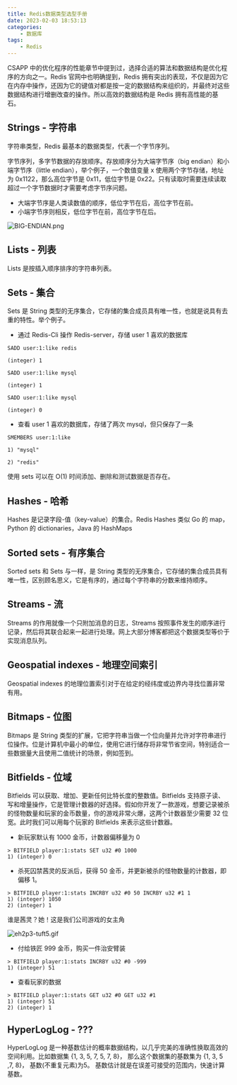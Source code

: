 ```yaml
---
title: Redis数据类型选型手册
date: 2023-02-03 18:53:13
categories: 
    - 数据库
tags:
    - Redis
---
```

CSAPP 中的优化程序的性能章节中提到过，选择合适的算法和数据结构是优化程序的方向之一。Redis 官网中也明确提到，Redis 拥有突出的表现，不仅是因为它在内存中操作，还因为它的键值对都是按一定的数据结构来组织的，并最终对这些数据结构进行增删改查的操作。所以高效的数据结构是 Redis 拥有高性能的基石。

## Strings - 字符串
字符串类型，Redis 最基本的数据类型，代表一个字节序列。

字节序列，多字节数据的存放顺序。存放顺序分为大端字节序（big endian）和小端字节序（little endian），举个例子，一个数值变量 x 使用两个字节存储，地址为 0x1122，那么高位字节是 0x11，低位字节是 0x22。只有读取时需要连续读取超过一个字节数据时才需要考虑字节序问题。

- 大端字节序是人类读数值的顺序，低位字节在后，高位字节在前。
- 小端字节序则相反，低位字节在前，高位字节在后。


![BIG-ENDIAN.png](https://p3-juejin.byteimg.com/tos-cn-i-k3u1fbpfcp/949cf16f7d3045f19196d7fa022f2059~tplv-k3u1fbpfcp-watermark.image?)
  
## Lists - 列表
Lists 是按插入顺序排序的字符串列表。

## Sets - 集合
Sets 是 String 类型的无序集合，它存储的集合成员具有唯一性，也就是说具有去重的特性。举个例子。

- 通过 Redis-Cli 操作 Redis-server，存储 user 1 喜欢的数据库

```shell
SADD user:1:like redis

(integer) 1

SADD user:1:like mysql

(integer) 1

SADD user:1:like mysql

(integer) 0
```

- 查看 user 1 喜欢的数据库，存储了两次 mysql，但只保存了一条

```shell
SMEMBERS user:1:like

1) "mysql"

2) "redis"
```

使用 sets 可以在 O(1) 时间添加、删除和测试数据是否存在。
  
## Hashes - 哈希
Hashes 是记录字段-值（key-value）的集合。Redis Hashes 类似 Go 的 map，Python 的 dictionaries，Java 的 HashMaps

## Sorted sets - 有序集合
Sorted sets 和 Sets 与一样，是 String 类型的无序集合，它存储的集合成员具有唯一性，区别顾名思义，它是有序的，通过每个字符串的分数来维持顺序。

## Streams - 流
Streams 的作用就像一个只附加消息的日志，Streams 按照事件发生的顺序进行记录，然后将其联合起来一起进行处理。网上大部分博客都把这个数据类型等价于实现消息队列。

## Geospatial indexes - 地理空间索引
Geospatial indexes 的地理位置索引对于在给定的经纬度或边界内寻找位置非常有用。

## Bitmaps - 位图
Bitmaps 是 String 类型的扩展，它把字符串当做一个位向量并允许对字符串进行位操作。位是计算机中最小的单位，使用它进行储存将非常节省空间，特别适合一些数据量大且使用二值统计的场景，例如签到。

## Bitfields - 位域

Bitfields 可以获取、增加、更新任何比特长度的整数值。Bitfields 支持原子读、写和增量操作，它是管理计数器的好选择。假如你开发了一款游戏，想要记录被杀的怪物数量和玩家的金币数量，你的游戏非常火爆，这两个计数器至少需要 32 位宽。此时我们可以用每个玩家的 Bitfields 来表示这些计数器。

- 新玩家默认有 1000 金币，计数器偏移量为 0 
```shell
> BITFIELD player:1:stats SET u32 #0 1000
1) (integer) 0
```

- 杀死囚禁茜灵的反派后，获得 50 金币，并更新被杀的怪物数量的计数器，即偏移 1。
```shell
> BITFIELD player:1:stats INCRBY u32 #0 50 INCRBY u32 #1 1
1) (integer) 1050
2) (integer) 1
```

谁是茜灵？她！这是我们公司游戏的女主角

![eh2p3-tuft5.gif](https://p9-juejin.byteimg.com/tos-cn-i-k3u1fbpfcp/592f0982a2a74b5e8d6b45f69f35f8ca~tplv-k3u1fbpfcp-watermark.image?)

- 付给铁匠 999 金币，购买一件治安臂装
```shell
> BITFIELD player:1:stats INCRBY u32 #0 -999
1) (integer) 51
```

- 查看玩家的数据
```shell
> BITFIELD player:1:stats GET u32 #0 GET u32 #1
1) (integer) 51
2) (integer) 1
```

## HyperLogLog - ???
HyperLogLog 是一种基数估计的概率数据结构，以几乎完美的准确性换取高效的空间利用。比如数据集 {1, 3, 5, 7, 5, 7, 8}， 那么这个数据集的基数集为 {1, 3, 5 ,7, 8}， 基数(不重复元素)为5。 基数估计就是在误差可接受的范围内，快速计算基数。